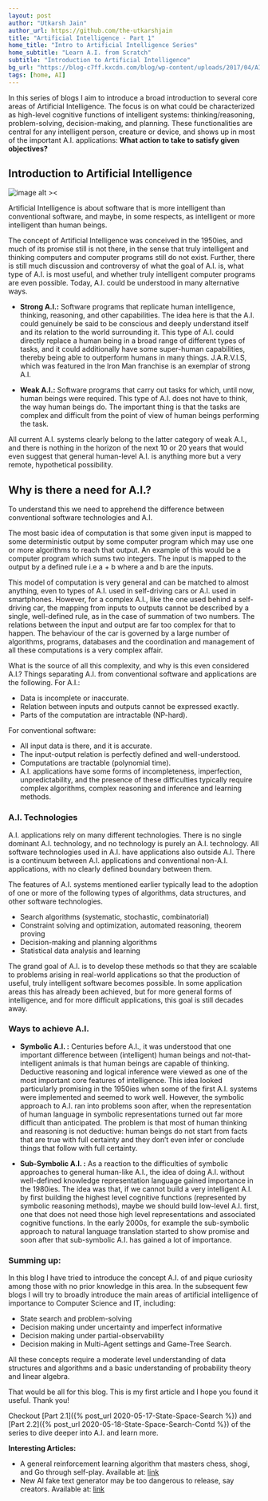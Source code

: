 ```yaml
---
layout: post
author: "Utkarsh Jain"
author_url: https://github.com/the-utkarshjain
title: "Artificial Intelligence - Part 1"
home_title: "Intro to Artificial Intelligence Series"
home_subtitle: "Learn A.I. from Scratch"
subtitle: "Introduction to Artificial Intelligence"
bg_url: "https://blog-c7ff.kxcdn.com/blog/wp-content/uploads/2017/04/AI_blog.jpg"
tags: [home, AI]
---
```


In this series of blogs I aim to introduce a broad introduction to several core areas of Artificial Intelligence. The focus is on what could be characterized as high-level cognitive functions of intelligent systems: thinking/reasoning, problem-solving, decision-making, and planning. These functionalities are central for any intelligent person, creature or device, and shows up in most of the important A.I. applications: **What action to take to satisfy given objectives?**

## Introduction to Artificial Intelligence

![image alt ><](https://user-images.githubusercontent.com/21988675/82156264-c3c25d00-9897-11ea-92a6-16ba81944fb0.png)

Artificial Intelligence is about software that is more intelligent than conventional software, and maybe, in some respects, as intelligent or more intelligent than human beings.

The concept of Artificial Intelligence was conceived in the 1950ies, and much of its promise still is not there, in the sense that truly intelligent and thinking computers and computer programs still do not exist. Further, there is still much discussion and controversy of what the goal of A.I. is, what type of A.I. is most useful, and whether truly intelligent computer programs are even possible. Today, A.I. could be understood in many alternative ways.

* **Strong A.I.:** Software programs that replicate human intelligence, thinking, reasoning, and other capabilities. The idea here is that the A.I. could genuinely be said to be conscious and deeply understand itself and its relation to the world surrounding it. This type of A.I. could directly replace a human being in a broad range of different types of tasks, and it could additionally have some super-human capabilities, thereby being able to outperform humans in many things. J.A.R.V.I.S, which was featured in the Iron Man franchise is an exemplar of strong A.I.

* **Weak A.I.:** Software programs that carry out tasks for which, until now, human beings were required. This type of A.I. does not have to think, the way human beings do. The important thing is that the tasks are complex and difficult from the point of view of human beings performing the task.

All current A.I. systems clearly belong to the latter category of weak A.I., and there is nothing in the horizon of the next 10 or 20 years that would even suggest that general human-level A.I. is anything more but a very remote, hypothetical possibility.

## Why is there a need for A.I.?

To understand this we need to apprehend the difference between conventional software technologies and A.I.

The most basic idea of computation is that some given input is mapped to some deterministic output by some computer program which may use one or more algorithms to reach that output. An example of this would be a computer program which sums two integers. The input is mapped to the output by a defined rule i.e a + b where a and b are the inputs.

This model of computation is very general and can be matched to almost anything, even to types of A.I. used in self-driving cars or A.I. used in smartphones. However, for a complex A.I., like the one used behind a self-driving  car, the mapping from inputs to outputs cannot be described by a single, well-defined rule, as in the case of summation of two numbers. The relations between the input and output are far too complex for that to happen. The behaviour of the car is governed by a large number of algorithms, programs, databases and the coordination and management of all these computations is a very complex affair.

What is the source of all this complexity, and why is this even considered A.I.?
Things separating A.I. from conventional software and applications are the following. For A.I.:

* Data is incomplete or inaccurate.
* Relation between inputs and outputs cannot be expressed exactly.
* Parts of the computation are intractable (NP-hard).

For conventional software:

* All input data is there, and it is accurate.
* The input-output relation is perfectly defined and well-understood.
* Computations are tractable (polynomial time).
* A.I. applications have some forms of incompleteness, imperfection, unpredictability, and the presence of these difficulties typically require complex algorithms, complex reasoning and inference and learning methods.

### A.I. Technologies

A.I. applications rely on many different technologies. There is no single dominant A.I. technology, and no technology is purely an A.I. technology. All software technologies used in A.I. have applications also outside A.I. There is a continuum between A.I. applications and conventional non-A.I. applications, with no clearly defined boundary between them.

The features of A.I. systems mentioned earlier typically lead to the adoption of one or more of the following types of algorithms, data structures, and other software technologies.

* Search algorithms (systematic, stochastic, combinatorial)
* Constraint solving and optimization, automated reasoning, theorem proving
* Decision-making and planning algorithms
* Statistical data analysis and learning
  
The grand goal of A.I. is to develop these methods so that they are scalable to problems arising in real-world applications so that the production of useful, truly intelligent software becomes possible. In some application areas this has already been achieved, but for more general forms of intelligence, and for more difficult applications, this goal is still decades away.

### Ways to achieve A.I.

* **Symbolic A.I. :** Centuries before A.I., it was understood that one important difference between (intelligent) human beings and not-that-intelligent animals is that human beings are capable of thinking. Deductive reasoning and logical inference were viewed as one of the most important core features of intelligence. This idea looked particularly promising in the 1950ies when some of the first A.I. systems were implemented and seemed to work well. However, the symbolic approach to A.I. ran into problems soon after, when the representation of human language in symbolic representations turned out far more difficult than anticipated. The problem is that most of human thinking and reasoning is not deductive: human beings do not start from facts that are true with full certainty and they don’t even infer or conclude things that follow with full certainty.

* **Sub-Symbolic A.I. :**
As a reaction to the difficulties of symbolic approaches to general human-like A.I., the idea of doing A.I. without well-defined knowledge representation language gained importance in the 1980ies. The idea was that, if we cannot build a very intelligent A.I. by first building the highest level cognitive functions (represented by symbolic reasoning methods), maybe we should build low-level A.I. first, one that does not need those high level representations and associated cognitive functions.
In the early 2000s, for example the sub-symbolic approach to natural language translation started to show promise and soon after that sub-symbolic A.I. has gained a lot of importance.

### Summing up:

In this blog I have tried to introduce the concept A.I. of and pique curiosity among those with no prior knowledge in this area. In the subsequent few blogs I will try to broadly introduce the main areas of artificial intelligence of importance to Computer Science and IT, including:

* State search and problem-solving
* Decision making under uncertainty and imperfect informative
* Decision making under partial-observability
* Decision making in Multi-Agent settings and Game-Tree Search.

All these concepts require a moderate level understanding of data structures and algorithms and a basic understanding of probability theory and linear algebra.

That would be all for this blog. This is my first article and I hope you found it useful. Thank you!

Checkout [Part 2.1]({% post_url 2020-05-17-State-Space-Search %}) and [Part 2.2]({% post_url 2020-05-18-State-Space-Search-Contd %}) of the series to dive deeper into A.I. and learn more.

**Interesting Articles:**

* A general reinforcement learning algorithm that masters chess, shogi, and Go through self-play. Available at: [link](https://science.sciencemag.org/content/362/6419/1140)
* New AI fake text generator may be too dangerous to release, say creators. Available at: [link](https://www.theguardian.com/technology/2019/feb/14/elon-musk-backed-ai-writes-convincing-news-fiction)

